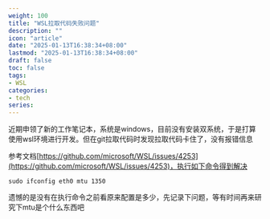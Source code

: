 ```yaml
---
weight: 100
title: "WSL拉取代码失败问题"
description: ""
icon: "article"
date: "2025-01-13T16:38:34+08:00"
lastmod: "2025-01-13T16:38:34+08:00"
draft: false
toc: false
tags:
- WSL
categories:
- tech
series:
---
```


近期申领了新的工作笔记本，系统是windows，目前没有安装双系统，于是打算使用wsl环境进行开发。但在git拉取代码时发现拉取代码卡住了，没有报错信息

参考文档[https://github.com/microsoft/WSL/issues/4253](https://github.com/microsoft/WSL/issues/4253)，执行如下命令得到解决

`sudo ifconfig eth0 mtu 1350`

遗憾的是没有在执行命令之前看原来配置是多少，先记录下问题，等有时间再来研究下mtu是个什么东西吧
